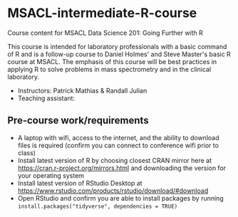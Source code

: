 # MSACL-intermediate-R-course
Course content for MSACL Data Science 201: Going Further with R

This course is intended for laboratory professionals with a basic command of R and is a follow-up course to Daniel Holmes' and Steve Master's basic R course at MSACL. The emphasis of this course will be best practices in applying R to solve problems in mass spectrometry and in the clinical laboratory.

- Instructors: Patrick Mathias & Randall Julian
- Teaching assistant: 

## Pre-course work/requirements

- A laptop with wifi, access to the internet, and the ability to download files is required (confirm you can connect to conference wifi prior to class)
- Install latest version of R by choosing closest CRAN mirror here at https://cran.r-project.org/mirrors.html and downloading the version for your operating system
- Install latest version of RStudio Desktop at https://www.rstudio.com/products/rstudio/download/#download 
- Open RStudio and confirm you are able to install packages by running `install.packages("tidyverse", dependencies = TRUE)`
